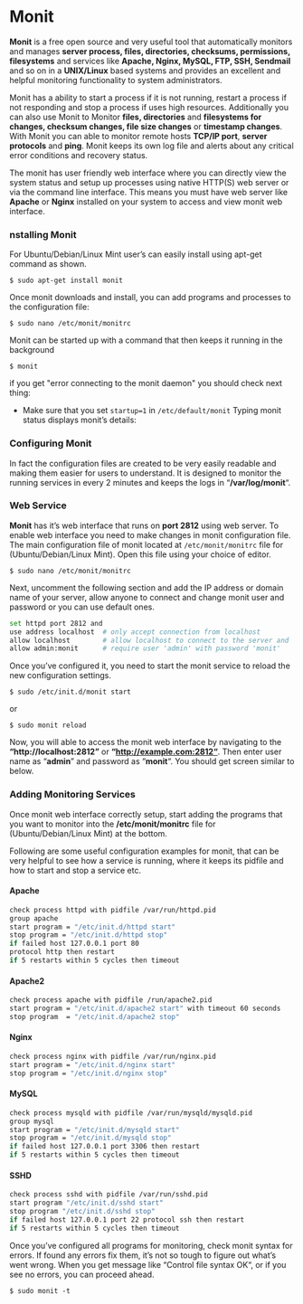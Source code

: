 # Monit

__Monit__ is a free open source and very useful tool that automatically monitors and manages __server process, files, directories, checksums, permissions, filesystems__ and services like __Apache, Nginx, MySQL, FTP, SSH, Sendmail__ and so on in a __UNIX/Linux__ based systems and provides an excellent and helpful monitoring functionality to system administrators.

Monit has a ability to start a process if it is not running, restart a process if not responding and stop a process if uses high resources. Additionally you can also use Monit to Monitor __files, directories__ and __filesystems for changes, checksum changes, file size changes__ or __timestamp changes__. With Monit you can able to monitor remote hosts __TCP/IP port__, __server protocols__ and __ping__. Monit keeps its own log file and alerts about any critical error conditions and recovery status.

The monit has user friendly web interface where you can directly view the system status and setup up processes using native HTTP(S) web server or via the command line interface. This means you must have web server like __Apache__ or __Nginx__ installed on your system to access and view monit web interface.

### nstalling Monit

For Ubuntu/Debian/Linux Mint user’s can easily install using apt-get command as shown.  
```vim
$ sudo apt-get install monit
```
Once monit downloads and install, you can add programs and processes to the configuration file:  
```vim
$ sudo nano /etc/monit/monitrc
```
Monit can be started up with a command that then keeps it running in the background  
```vim
$ monit
```
if you get "error connecting to the monit daemon" you should check next thing:
* Make sure that you set ``startup=1`` in ``/etc/default/monit``
Typing monit status displays monit’s details:  
### Configuring Monit
In fact the configuration files are created to be very easily readable and making them easier for users to understand. It is designed to monitor the running services in every 2 minutes and keeps the logs in “__/var/log/monit__“.
### Web Service
__Monit__ has it’s web interface that runs on __port 2812__ using web server. To enable web interface you need to make changes in monit configuration file. The main configuration file of monit located at ``/etc/monit/monitrc`` file for (Ubuntu/Debian/Linux Mint). Open this file using your choice of editor.
```vim
$ sudo nano /etc/monit/monitrc
```
Next, uncomment the following section and add the IP address or domain name of your server, allow anyone to connect and change monit user and password or you can use default ones.
```bash
set httpd port 2812 and
use address localhost  # only accept connection from localhost
allow localhost        # allow localhost to connect to the server and
allow admin:monit      # require user 'admin' with password 'monit'
```
Once you’ve configured it, you need to start the monit service to reload the new configuration settings.
```vim
$ sudo /etc/init.d/monit start
```
or
```vim
$ sudo monit reload
```
Now, you will able to access the monit web interface by navigating to the __“http://localhost:2812”__ or __“http://example.com:2812“__. Then enter user name as “__admin__” and password as “__monit__“. You should get screen similar to below.  
### Adding Monitoring Services
Once monit web interface correctly setup, start adding the programs that you want to monitor into the __/etc/monit/monitrc__ file for (Ubuntu/Debian/Linux Mint) at the bottom.

Following are some useful configuration examples for monit, that can be very helpful to see how a service is running, where it keeps its pidfile and how to start and stop a service etc.
#### Apache
```bash
check process httpd with pidfile /var/run/httpd.pid
group apache
start program = "/etc/init.d/httpd start"
stop program = "/etc/init.d/httpd stop"
if failed host 127.0.0.1 port 80
protocol http then restart
if 5 restarts within 5 cycles then timeout
```
#### Apache2
```bash
check process apache with pidfile /run/apache2.pid
start program = "/etc/init.d/apache2 start" with timeout 60 seconds
stop program  = "/etc/init.d/apache2 stop"
```
#### Nginx
```bash
check process nginx with pidfile /var/run/nginx.pid
start program = "/etc/init.d/nginx start"
stop program = "/etc/init.d/nginx stop"
```
#### MySQL
```bash
check process mysqld with pidfile /var/run/mysqld/mysqld.pid
group mysql
start program = "/etc/init.d/mysqld start"
stop program = "/etc/init.d/mysqld stop"
if failed host 127.0.0.1 port 3306 then restart
if 5 restarts within 5 cycles then timeout
```
#### SSHD
```bash
check process sshd with pidfile /var/run/sshd.pid
start program "/etc/init.d/sshd start"
stop program "/etc/init.d/sshd stop"
if failed host 127.0.0.1 port 22 protocol ssh then restart
if 5 restarts within 5 cycles then timeout
```
Once you’ve configured all programs for monitoring, check monit syntax for errors. If found any errors fix them, it’s not so tough to figure out what’s went wrong. When you get message like “Control file syntax OK“, or if you see no errors, you can proceed ahead.
```vim
$ sudo monit -t
```
